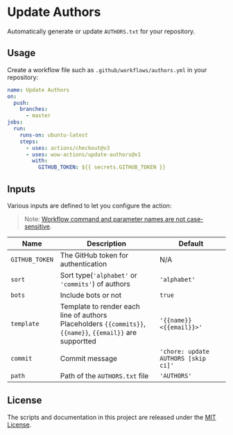# Update Authors

Automatically generate or update `AUTHORS.txt` for your repository.

## Usage

Create a workflow file such as `.github/workflows/authors.yml` in your repository:

```yml
name: Update Authors
on:
  push:
    branches:
      - master
jobs:
  run:
    runs-on: ubuntu-latest
    steps:
      - uses: actions/checkout@v3
      - uses: wow-actions/update-authors@v1
        with:
          GITHUB_TOKEN: ${{ secrets.GITHUB_TOKEN }}
```

## Inputs

Various inputs are defined to let you configure the action:

> Note: [Workflow command and parameter names are not case-sensitive](https://docs.github.com/en/free-pro-team@latest/actions/reference/workflow-commands-for-github-actions#about-workflow-commands).

| Name | Description | Default |
| --- | --- | --- |
| `GITHUB_TOKEN` | The GitHub token for authentication | N/A |
| `sort` | Sort type(`'alphabet'` or `'commits'`) of authors | `'alphabet'` |
| `bots` | Include bots or not | `true` |
| `template` | Template to render each line of authors <br> Placeholders `{{commits}}`, `{{name}}`, `{{email}}` are supportted | `'{{name}} <{{email}}>'` |
| `commit` | Commit message | `'chore: update AUTHORS [skip ci]'` |
| `path` | Path of the `AUTHORS.txt` file | `'AUTHORS'` |

## License

The scripts and documentation in this project are released under the [MIT License](LICENSE).
